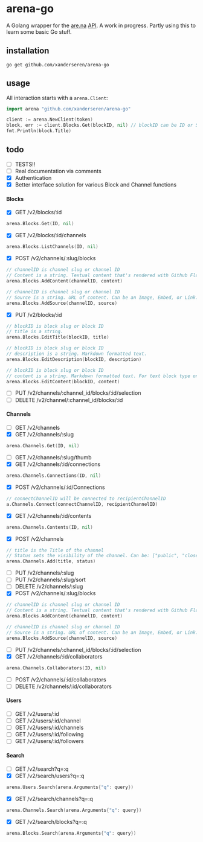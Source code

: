 # arena-go

A Golang wrapper for the [are.na](https://www.are.na/) [API](https://dev.are.na/documentation). A work in progress. Partly using this to learn some basic Go stuff.

## installation

    go get github.com/xanderseren/arena-go

## usage

All interaction starts with a `arena.Client`:

```Go
import arena "github.com/xanderseren/arena-go"

client := arena.NewClient(token)
block, err := client.Blocks.Get(blockID, nil) // blockID can be ID or Slug
fmt.Println(block.Title)

```    

## todo

- [ ] TESTS!!
- [ ] Real documentation via comments
- [x] Authentication
- [x] Better interface solution for various Block and Channel functions

#### Blocks
- [x] GET /v2/blocks/:id
```Go
arena.Blocks.Get(ID, nil)
```    
- [x] GET /v2/blocks/:id/channels
```Go
arena.Blocks.ListChannels(ID, nil)
```
- [x] POST /v2/channels/:slug/blocks
```Go
// channelID is channel slug or channel ID
// Content is a string. Textual content that's rendered with Github Flavored Markdown.
arena.Blocks.AddContent(channelID, content)

// channelID is channel slug or channel ID
// Source is a string. URL of content. Can be an Image, Embed, or Link.
arena.Blocks.AddSource(channelID, source)
```
- [x] PUT /v2/blocks/:id
```Go
// blockID is block slug or block ID
// title is a string.
arena.Blocks.EditTitle(blockID, title)

// blockID is block slug or block ID
// description is a string. Markdown formatted text.
arena.Blocks.EditDescription(blockID, description)

// blockID is block slug or block ID
// content is a string. Markdown formatted text. For text block type only.
arena.Blocks.EditContent(blockID, content)

```
- [ ] PUT /v2/channels/:channel_id/blocks/:id/selection
- [ ] DELETE /v2/channel/:channel_id/blocks/:id

#### Channels
- [ ] GET /v2/channels
- [x] GET /v2/channels/:slug
```Go
arena.Channels.Get(ID, nil)
```
- [ ] GET /v2/channels/:slug/thumb
- [x] GET /v2/channels/:id/connections
```Go
arena.Channels.Connections(ID, nil)
```
- [x] POST /v2/channels/:id/Connections
```Go
// connectChannelID will be connected to recipientChannelID
a.Channels.Connect(connectChannelID, recipientChannelID)
```
- [x] GET /v2/channels/:id/contents
```Go
arena.Channels.Contents(ID, nil)
```
- [x] POST /v2/channels
```Go
// title is the Title of the channel
// Status sets the visibility of the channel. Can be: ["public", "closed", "private"]
arena.Channels.Add(title, status)
```
- [ ] PUT /v2/channels/:slug
- [ ] PUT /v2/channels/:slug/sort
- [ ] DELETE /v2/channels/:slug
- [x] POST /v2/channels/:slug/blocks
```Go
// channelID is channel slug or channel ID
// Content is a string. Textual content that's rendered with Github Flavored Markdown.
arena.Blocks.AddContent(channelID, content)

// channelID is channel slug or channel ID
// Source is a string. URL of content. Can be an Image, Embed, or Link.
arena.Blocks.AddSource(channelID, source)
```
- [ ] PUT /v2/channels/:channel_id/blocks/:id/selection
- [x] GET /v2/channels/:id/collaborators
```Go
arena.Channels.Collaborators(ID, nil)
```
- [ ] POST /v2/channels/:id/collaborators
- [ ] DELETE /v2/channels/:id/collaborators

#### Users
- [ ] GET /v2/users/:id
- [ ] GET /v2/users/:id/channel
- [ ] GET /v2/users/:id/channels
- [ ] GET /v2/users/:id/following
- [ ] GET /v2/users/:id/followers

#### Search
- [ ] GET /v2/search?q=:q
- [x] GET /v2/search/users?q=:q
```Go
arena.Users.Search(arena.Arguments{"q": query})
```
- [x] GET /v2/search/channels?q=:q
```Go
arena.Channels.Search(arena.Arguments{"q": query})
```
- [x] GET /v2/search/blocks?q=:q
```Go
arena.Blocks.Search(arena.Arguments{"q": query})
```
